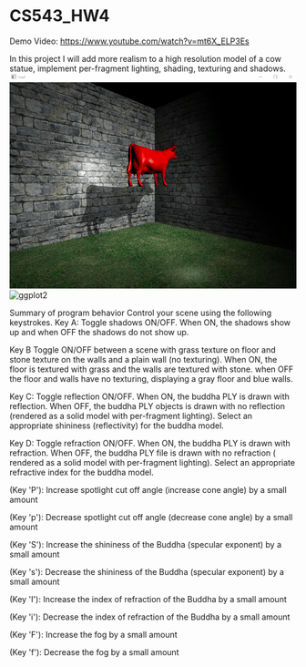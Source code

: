 # CS543_HW4

Demo Video: https://www.youtube.com/watch?v=mt6X_ELP3Es

In this project I will add more realism to a high resolution model of a cow statue, implement per-fragment lighting, shading, texturing and shadows.
![ggplot2](HW4_2.gif)
![ggplot2](HW4.gif)

Summary of program behavior
Control your scene using the following keystrokes.
Key A: Toggle shadows ON/OFF. When ON, the shadows show up and when OFF the shadows do not show up. 

Key B Toggle ON/OFF between a scene with grass texture on floor and stone texture on the walls and a plain wall (no texturing). When ON, the floor is textured with grass and the walls are textured with stone. when OFF the floor and walls have no texturing, displaying a gray floor and blue walls. 

Key C: Toggle reflection ON/OFF. When ON, the buddha PLY is drawn with reflection. When OFF, the buddha PLY objects is drawn with no reflection (rendered as a solid model with per-fragment lighting). Select an appropriate shininess (reflectivity) for the buddha model.

Key D: Toggle refraction ON/OFF. When ON, the buddha PLY is drawn with refraction. When OFF, the buddha PLY file is drawn with no refraction ( rendered as a solid model with per-fragment lighting). Select an appropriate refractive index for the buddha model. 

(Key 'P'): Increase spotlight cut off angle (increase cone angle) by a small amount

(Key 'p'): Decrease spotlight cut off angle (decrease cone angle) by a small amount

(Key 'S'): Increase the shininess of the Buddha (specular exponent) by a small amount 

(Key 's'): Decrease the shininess of the Buddha (specular exponent) by a small amount 

(Key 'I'): Increase the index of refraction of the Buddha by a small amount 

(Key 'i'): Decrease the index of refraction of the Buddha by a small amount 

(Key 'F'): Increase the fog by a small amount 

(Key 'f'): Decrease the fog by a small amount
